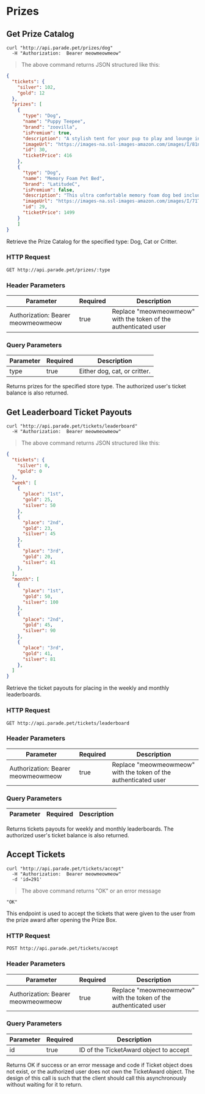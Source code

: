 # Prizes

## Get Prize Catalog

```shell
curl "http://api.parade.pet/prizes/dog"
  -H "Authorization:  Bearer meowmeowmeow"
```

> The above command returns JSON structured like this:

```json
{
  "tickets": {
    "silver": 102,
    "gold": 12
  },
  "prizes": [
    {
      "type": "Dog",
      "name": "Puppy Teepee",
      "brand": "zoovilla",
      "isPremium": true,
      "description": "A stylish tent for your pup to play and lounge in.",
      "imageUrl": "https://images-na.ssl-images-amazon.com/images/I/81njkstSTQL._SL600_.jpg",
      "id": 30,
      "ticketPrice": 416
    },
    {
      "type": "Dog",
      "name": "Memory Foam Pet Bed",
      "brand": "LatitudeC",
      "isPremium": false,
      "description": "This ultra comfortable memory foam dog bed includes a fuzzy blanket. ",
      "imageUrl": "https://images-na.ssl-images-amazon.com/images/I/71TpXNii47L._SL600_.jpg",
      "id": 29,
      "ticketPrice": 1499
    }
    ]
}
```

Retrieve the Prize Catalog for the specified type: Dog, Cat or Critter.     

### HTTP Request

`GET http://api.parade.pet/prizes/:type`

### Header Parameters

Parameter | Required | Description
--------- | ------- | -----------
Authorization:  Bearer meowmeowmeow | true | Replace "meowmeowmeow" with the token of the authenticated user


### Query Parameters

Parameter | Required | Description
--------- | ------- | -----------
type | true | Either dog, cat, or critter.

<aside class="success">
Returns prizes for the specified store type. The authorized user's ticket balance is also returned.
</aside>


## Get Leaderboard Ticket Payouts

```shell
curl "http://api.parade.pet/tickets/leaderboard"
  -H "Authorization:  Bearer meowmeowmeow"
```

> The above command returns JSON structured like this:

```json
{
  "tickets": {
    "silver": 0,
    "gold": 0
  },
  "week": [
    {
      "place": "1st",
      "gold": 25,
      "silver": 50
    },
    {
      "place": "2nd",
      "gold": 23,
      "silver": 45
    },
    {
      "place": "3rd",
      "gold": 20,
      "silver": 41
    },
  ],
  "month": [
    {
      "place": "1st",
      "gold": 50,
      "silver": 100
    },
    {
      "place": "2nd",
      "gold": 45,
      "silver": 90
    },
    {
      "place": "3rd",
      "gold": 41,
      "silver": 81
    },
  ]
}
```

Retrieve the ticket payouts for placing in the weekly and monthly leaderboards.     

### HTTP Request

`GET http://api.parade.pet/tickets/leaderboard`

### Header Parameters

Parameter | Required | Description
--------- | ------- | -----------
Authorization:  Bearer meowmeowmeow | true | Replace "meowmeowmeow" with the token of the authenticated user


### Query Parameters

Parameter | Required | Description
--------- | ------- | -----------

<aside class="success">
Returns tickets payouts for weekly and monthly leaderboards. The authorized user's ticket balance is also returned.
</aside>

## Accept Tickets

```shell
curl "http://api.parade.pet/tickets/accept"
  -H "Authorization:  Bearer meowmeowmeow"
  -d 'id=291'
```

> The above command returns "OK" or an error message

```
"OK"
```

This endpoint is used to accept the tickets that were given to the user from the prize award after opening the Prize Box.

### HTTP Request

`POST http://api.parade.pet/tickets/accept`

### Header Parameters

Parameter | Required | Description
--------- | ------- | -----------
Authorization:  Bearer meowmeowmeow | true | Replace "meowmeowmeow" with the token of the authenticated user

### Query Parameters

Parameter | Required | Description
--------- | ------- | -----------
id | true | ID of the TicketAward object to accept

<aside class="success">
Returns OK if success or an error message and code if Ticket object does not exist, or the authorized user does not own the TicketAward object. The design of this call is such that the client should call this asynchronously without waiting for it to return.  
</aside>
